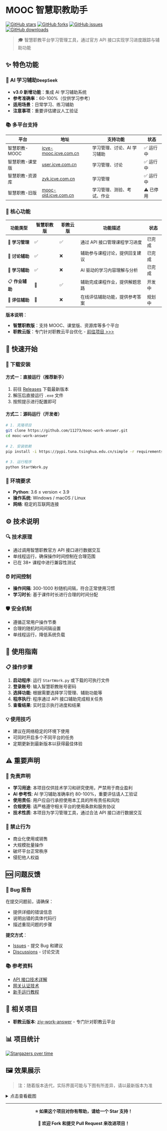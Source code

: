 # MOOC 智慧职教助手

[![GitHub stars](https://img.shields.io/github/stars/11273/mooc-work-answer?style=flat-square&logo=github)](https://github.com/11273/mooc-work-answer)
[![GitHub forks](https://img.shields.io/github/forks/11273/mooc-work-answer?style=flat-square&logo=github)](https://github.com/11273/mooc-work-answer)
[![GitHub issues](https://img.shields.io/github/issues/11273/mooc-work-answer?style=flat-square&logo=github)](https://github.com/11273/mooc-work-answer/issues)  
[![GitHub downloads](https://img.shields.io/github/downloads/11273/mooc-work-answer/total?style=flat-square&logo=github)](https://github.com/11273/mooc-work-answer/releases)

> 🎓 智慧职教平台学习管理工具，通过官方 API 接口实现学习进度跟踪与辅助功能

## ✨ 特色功能

### 🤖 AI 学习辅助`DeepSeek`

- **v3.0 新增功能**：集成 AI 学习辅助系统
- **参考准确率**：60-100%（仅供学习参考）
- **适用场景**：日常学习、练习辅助
- **注意事项**：重要评估建议人工验证

### 📚 多平台支持

| 平台            | 地址                                                                                  | 支持功能                    | 状态      |
| --------------- | ------------------------------------------------------------------------------------- | --------------------------- | --------- |
| 智慧职教-MOOC   | [icve-mooc.icve.com.cn](https://icve-mooc.icve.com.cn)                                | 学习管理、讨论、AI 学习辅助 | ✅ 运行中 |
| 智慧职教-课堂版 | [user.icve.com.cn](https://user.icve.com.cn/learning/u/student/teaching/index.action) | 学习管理、讨论              | ✅ 运行中 |
| 智慧职教-资源库 | [zyk.icve.com.cn](https://zyk.icve.com.cn/)                                           | 学习管理                    | ✅ 运行中 |
| 智慧职教-旧版   | [mooc-old.icve.com.cn](https://mooc-old.icve.com.cn)                                  | 学习管理、测验、考试、作业  | ⚠️ 已停用 |

### 🔧 核心功能

| 功能类型        | 智慧职教版 | 职教云版 | 功能描述                       | 状态   |
| --------------- | ---------- | -------- | ------------------------------ | ------ |
| 📖 **学习管理** | ✅         | ✅       | 通过 API 接口管理课程学习进度  | 已完成 |
| 💬 **讨论辅助** | ✅         | ❌       | 辅助参与课程讨论，提供回复建议 | 已完成 |
| 📝 **学习辅助** | ✅         | ❌       | AI 驱动的学习内容理解与分析    | 已完成 |
| 📋 **作业辅助** | 🔄         | ✅       | 辅助完成课程作业，提供解题思路 | 开发中 |
| 🎯 **评估辅助** | 🔄         | ❌       | 在线评估辅助功能，提供参考答案 | 规划中 |

**版本说明**：

- **智慧职教版**：支持 MOOC、课堂版、资源库等多个平台
- **职教云版**：专门针对职教云平台优化 - [前往项目 >>>](https://github.com/11273/zjy-work-answer)

## 🚀 快速开始

### 💾 下载安装

#### 方式一：直接运行（推荐新手）

1. 前往 [Releases](https://github.com/11273/mooc-work-answer/releases/latest) 下载最新版本
2. 解压后直接运行 `.exe` 文件
3. 按照提示进行配置即可

#### 方式二：源码运行（开发者）

```bash
# 1. 克隆项目
git clone https://github.com/11273/mooc-work-answer.git
cd mooc-work-answer

# 2. 安装依赖
pip install -i https://pypi.tuna.tsinghua.edu.cn/simple -r requirements.txt

# 3. 运行程序
python StartWork.py
```

### 🔧 环境要求

- **Python**: 3.6 ≤ version < 3.9
- **操作系统**: Windows / macOS / Linux
- **网络**: 稳定的互联网连接

## ⚙️ 技术说明

### 🔍 技术原理

- 通过调用智慧职教官方 API 接口进行数据交互
- 单线程运行，确保操作时间控制在合理范围
- 已在 38+ 课程中进行兼容性测试

### ⏰ 时间控制

- **操作间隔**: 300-1000 秒随机间隔，符合正常使用习惯
- **学习时长**: 基于课件时长进行合理的时间分配

### 🛡️ 安全机制

- 遵循正常用户操作节奏
- 合理的随机时间间隔设置
- 单线程运行，降低系统负载

## 📖 使用指南

### 📋 操作步骤

1. **启动程序**: 运行 `StartWork.py` 或下载的可执行文件
2. **登录账号**: 输入智慧职教账号密码
3. **选择功能**: 根据需要选择学习管理、辅助功能等
4. **程序执行**: 程序通过 API 接口辅助完成相关任务
5. **查看结果**: 实时显示执行进度和结果

### 💡 使用技巧

- 建议在网络稳定的环境下使用
- 可同时开启多个不同平台的任务
- 定期更新到最新版本以获得最佳体验

## ⚠️ 重要声明

### 📢 免责声明

- **学习用途**: 本项目仅供技术学习和研究使用，严禁用于商业盈利
- **AI 参考性**: AI 学习辅助准确率约 80-100%，重要评估请人工验证
- **使用责任**: 用户应自行承担使用本工具的所有责任和风险
- **合规使用**: 请严格遵守相关平台的使用条款和服务协议
- **技术性质**: 本项目为学习管理工具，通过合法 API 接口进行数据交互

### 🚫 禁止行为

- 商业化使用或销售
- 大规模批量操作
- 破坏平台正常秩序
- 侵犯他人权益

## 🆘 问题反馈

### 🐛 Bug 报告

在提交问题前，请确保：

- 提供详细的错误信息
- 说明出错的具体代码行
- 描述重现问题的步骤

**提交方式**：

- [Issues](https://github.com/11273/mooc-work-answer/issues/new) - 提交 Bug 和建议
- [Discussions](https://github.com/11273/mooc-work-answer/discussions) - 讨论交流

### 📚 参考资料

- [API 接口技术详解](https://www.52pojie.cn/thread-1338063-1-1.html)
- [网关认证技术](https://www.52pojie.cn/thread-1713942-1-1.html)
- [新手运行教程](REAEME_RUN.md)

## 🎯 相关项目

- **职教云版本**: [zjy-work-answer](https://github.com/11273/zjy-work-answer) - 专门针对职教云平台

## 📊 项目统计

[![Stargazers over time](https://starchart.cc/11273/mooc-work-answer.svg)](https://github.com/11273/mooc-work-answer)

## 🖼️ 效果展示

> 注：随着版本迭代，实际界面可能与下图有所差异，请以最新版本为准

<details>
<summary>点击查看截图</summary>

![AI答题](./images/ai.png)

![功能主界面](./images/1.jpg)

![刷课进度](./images/2.jpg)

![答题界面](./images/3.jpg)

![完成统计](./images/4.jpg)

![结果展示](./images/5.jpg)

![详细日志](./images/6.jpg)

</details>

---

<div align="center">

**⭐ 如果这个项目对你有帮助，请给一个 Star 支持！**

**📢 欢迎 Fork 和提交 Pull Request 来改进项目！**

</div>
